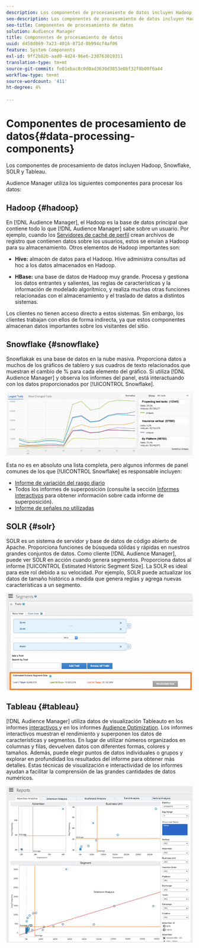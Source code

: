 ```yaml
---
description: Los componentes de procesamiento de datos incluyen Hadoop, Snowflake, SOLR y Tableau.
seo-description: Los componentes de procesamiento de datos incluyen Hadoop, Snowflake, SOLR y Tableau.
seo-title: Componentes de procesamiento de datos
solution: Audience Manager
title: Componentes de procesamiento de datos
uuid: d458d869-7a23-4016-871d-0b994cf4af06
feature: System Components
exl-id: 9ff2b82b-aad0-4d24-96e6-230763019311
translation-type: tm+mt
source-git-commit: fe01ebac8c0d0ad3630d3853e0bf32f0b00f6a44
workflow-type: tm+mt
source-wordcount: '411'
ht-degree: 4%

---
```


# Componentes de procesamiento de datos{#data-processing-components}

Los componentes de procesamiento de datos incluyen Hadoop, Snowflake, SOLR y Tableau.

<!-- 

c_comproc.xml

 -->

Audience Manager utiliza los siguientes componentes para procesar los datos:

## Hadoop {#hadoop}

En [!DNL Audience Manager], el Hadoop es la base de datos principal que contiene todo lo que [!DNL Audience Manager] sabe sobre un usuario. Por ejemplo, cuando los [Servidores de caché de perfil](../../reference/system-components/components-data-collection.md) crean archivos de registro que contienen datos sobre los usuarios, estos se envían a Hadoop para su almacenamiento. Otros elementos de Hadoop importantes son:

* **Hive:** almacén de datos para el Hadoop. Hive administra consultas ad hoc a los datos almacenados en Hadoop.

* **HBase:** una base de datos de Hadoop muy grande. Procesa y gestiona los datos entrantes y salientes, las reglas de características y la información de modelado algorítmico, y realiza muchas otras funciones relacionadas con el almacenamiento y el traslado de datos a distintos sistemas.

Los clientes no tienen acceso directo a estos sistemas. Sin embargo, los clientes trabajan con ellos de forma indirecta, ya que estos componentes almacenan datos importantes sobre los visitantes del sitio.

## Snowflake {#snowflake}

[](https://www.snowflake.net/) Snowflakak es una base de datos en la nube masiva. Proporciona datos a muchos de los gráficos de tablero y sus cuadros de texto relacionados que muestran el cambio de % para cada elemento del gráfico. Si utiliza [!DNL Audience Manager] y observa los informes del panel, está interactuando con los datos proporcionados por [!UICONTROL Snowflake].



![](assets/dashboardreport.png)

Esta no es en absoluto una lista completa, pero algunos informes de panel comunes de los que [!UICONTROL Snowflake] es responsable incluyen:

* [Informe de variación del rasgo diario](/help/using/reporting/audience-optimization-reports/daily-trait-variation-report.md)
* Todos los informes de superposición (consulte la sección [Informes interactivos](/help/using/reporting/dynamic-reports/dynamic-reports.md) para obtener información sobre cada informe de superposición).
* [Informe de señales no utilizadas](/help/using/reporting/dynamic-reports/unused-signals.md)

## SOLR {#solr}

SOLR es un sistema de servidor y base de datos de código abierto de Apache. Proporciona funciones de búsqueda sólidas y rápidas en nuestros grandes conjuntos de datos. Como cliente [!DNL Audience Manager], puede ver SOLR en acción cuando genera segmentos. Proporciona datos al informe [!UICONTROL Estimated Historic Segment Size]. La SOLR es ideal para este rol debido a su velocidad. Por ejemplo, SOLR puede actualizar los datos de tamaño histórico a medida que genera reglas y agrega nuevas características a un segmento.



![](assets/audsize.png)

## Tableau {#tableau}

[!DNL Audience Manager] utiliza datos de visualización  [](https://www.tableausoftware.com/) Tableauto en los informes  [interactivos ](../../reporting/dynamic-reports/dynamic-reports.md#interactive-and-overlap-reports) y en los informes  [Audience Optimization](../../reporting/audience-optimization-reports/audience-optimization-reports.md). Los informes interactivos muestran el rendimiento y superponen los datos de características y segmentos. En lugar de utilizar números organizados en columnas y filas, devuelven datos con diferentes formas, colores y tamaños. Además, puede elegir puntos de datos individuales o grupos y explorar en profundidad los resultados del informe para obtener más detalles. Estas técnicas de visualización e interactividad de los informes ayudan a facilitar la comprensión de las grandes cantidades de datos numéricos.



![](assets/advertiser_analytics.png)

